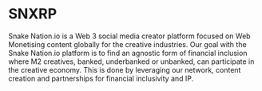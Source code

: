 # SNXRP


Snake Nation.io is a Web 3 social media creator platform focused on Web Monetising content globally for the creative industries.  Our goal with the Snake Nation.io platform is to find an agnostic form of financial inclusion where M2 creatives, banked, underbanked or unbanked, can participate in the creative economy. This is done by leveraging our network, content creation and partnerships for financial inclusivity and IP.

